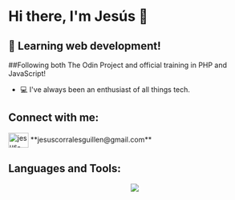 # Hi there, I'm Jesús 👋
## 🌱 Learning web development! 
##Following both <a hreft="https://www.theodinproject.com/">The Odin Project</a> and official training in PHP and JavaScript!

- 💻 I've always been an enthusiast of all things tech. 

## Connect with me:
<p align="left">
  <a href="https://linkedin.com/in/jesus-jcg" target="blank"><img align="center" src="https://raw.githubusercontent.com/rahuldkjain/github-profile-readme-generator/master/src/images/icons/Social/linked-in-alt.svg" alt="jesus-jcg" height="30" width="40" /></a>
  **jesuscorralesguillen@gmail.com**
</p>


## Languages and Tools:

<p align="center">
  <a href="https://skillicons.dev">
    <img src="https://skillicons.dev/icons?i=php,js,java,html,css,sql,azure,github" />
  </a>
</p>

